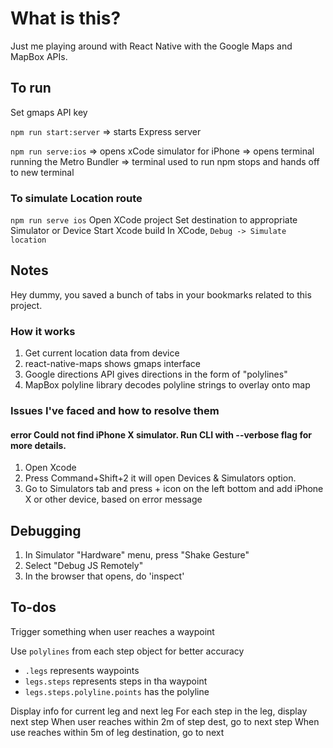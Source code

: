 # What is this?

Just me playing around with React Native with the Google Maps and MapBox APIs.

## To run

Set gmaps API key

`npm run start:server`
=> starts Express server

`npm run serve:ios`
=> opens xCode simulator for iPhone
=> opens terminal running the Metro Bundler
=> terminal used to run npm stops and hands off to new terminal

### To simulate Location route
`npm run serve ios`
Open XCode project
Set destination to appropriate Simulator or Device
Start Xcode build
In XCode, `Debug -> Simulate location`

## Notes

Hey dummy, you saved a bunch of tabs in your bookmarks related to this project.

### How it works

1. Get current location data from device
1. react-native-maps shows gmaps interface
1. Google directions API gives directions in the form of "polylines"
1. MapBox polyline library decodes polyline strings to overlay onto map

### Issues I've faced and how to resolve them

#### error Could not find iPhone X simulator. Run CLI with --verbose flag for more details.

1. Open Xcode
2. Press Command+Shift+2 it will open Devices & Simulators option.
3. Go to Simulators tab and press + icon on the left bottom and add iPhone X or other device, based on error message

## Debugging

1. In Simulator "Hardware" menu, press "Shake Gesture"
2. Select "Debug JS Remotely"
3. In the browser that opens, do 'inspect'

## To-dos

Trigger something when user reaches a waypoint

Use `polylines` from each step object for better accuracy
- `.legs` represents waypoints
- `legs.steps` represents steps in tha waypoint
- `legs.steps.polyline.points` has the polyline


Display info for current leg and next leg
    For each step in the leg, display next step
    When user reaches within 2m of step dest, go to next step
When use reaches within 5m of leg destination, go to next
